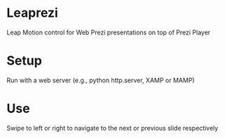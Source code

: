 # Leaprezi
Leap Motion control for Web Prezi presentations on top of Prezi Player

# Setup
Run with a web server (e.g., python http.server, XAMP or MAMP)

# Use
Swipe to left or right to navigate to the next or previous slide respectively
